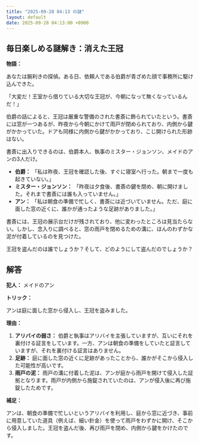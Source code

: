 ```yaml
---
title: "2025-09-28 04:13 の謎"
layout: default
date: 2025-09-28 04:13:00 +0900
---
```

## 毎日楽しめる謎解き：消えた王冠

**物語：**

あなたは腕利きの探偵。ある日、依頼人である伯爵が青ざめた顔で事務所に駆け込んできた。

「大変だ！王室から借りている大切な王冠が、今朝になって無くなっているんだ！」

伯爵の話によると、王冠は厳重な警備のされた書斎に飾られていたという。書斎には窓が一つあるが、昨夜から今朝にかけて雨戸が閉められており、内側から鍵がかかっていた。ドアも同様に内側から鍵がかかっており、こじ開けられた形跡はない。

書斎に出入りできるのは、伯爵本人、執事のミスター・ジョンソン、メイドのアンの3人だけ。

*   **伯爵：** 「私は昨夜、王冠を確認した後、すぐに寝室へ行った。朝まで一度も起きていない。」
*   **ミスター・ジョンソン：** 「昨夜は夕食後、書斎の鍵を閉め、朝に開けました。それまで書斎には誰も入っていません。」
*   **アン：** 「私は朝食の準備で忙しく、書斎には近づいていません。ただ、庭に面した窓の近くに、誰かが通ったような足跡がありました。」

書斎には、王冠の展示台だけが残されており、他に変わったところは見当たらない。しかし、念入りに調べると、窓の雨戸を閉めるための溝に、ほんのわずかな泥が付着しているのを見つけた。

王冠を盗んだのは誰でしょうか？そして、どのようにして盗んだのでしょうか？

## 解答

**犯人：** メイドのアン

**トリック：**

アンは庭に面した窓から侵入し、王冠を盗みました。

**理由：**

1.  **アリバイの弱さ：** 伯爵と執事はアリバイを主張していますが、互いにそれを裏付ける証言をしています。一方、アンは朝食の準備をしていたと証言していますが、それを裏付ける証言はありません。
2.  **足跡：** 庭に面した窓の近くに足跡があったことから、誰かがそこから侵入した可能性が高いです。
3.  **雨戸の泥：** 雨戸の溝に付着した泥は、アンが庭から雨戸を開けて侵入した証拠となります。雨戸が内側から施錠されていたのは、アンが侵入後に再び施錠したためです。

**補足：**

アンは、朝食の準備で忙しいというアリバイを利用し、庭から窓に近づき、事前に用意していた道具（例えば、細い針金）を使って雨戸をわずかに開け、そこから侵入しました。王冠を盗んだ後、再び雨戸を閉め、内側から鍵をかけたのです。
